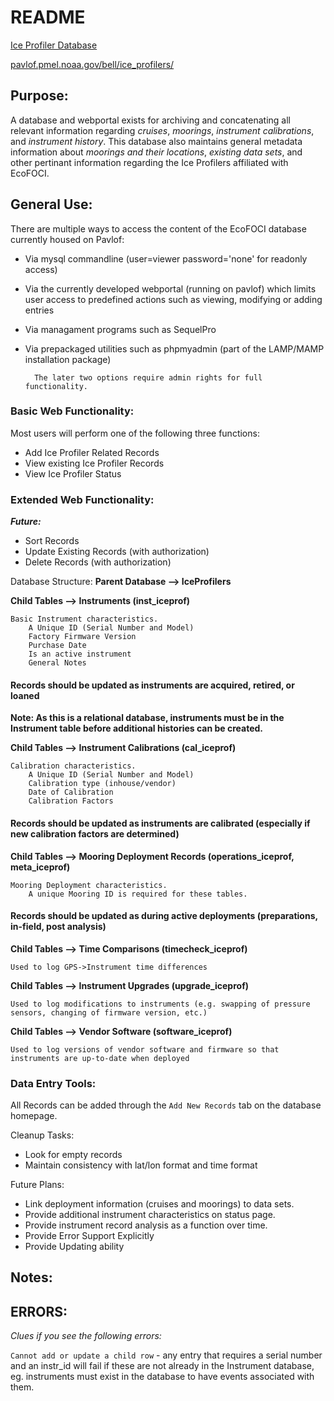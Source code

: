 # README

[Ice Profiler Database][IPDB]

[pavlof.pmel.noaa.gov/bell/ice_profilers/][IPDB]

## Purpose:

A database and webportal exists for archiving and concatenating all relevant information regarding _cruises_, _moorings_, _instrument calibrations_, and _instrument history_.  This database also maintains general metadata information about *moorings and their locations*, *existing data sets*, and other pertinant information regarding the Ice Profilers affiliated with EcoFOCI.  

## General Use:

There are multiple ways to access the content of the EcoFOCI database currently housed on Pavlof:

* Via mysql commandline (user=viewer password='none' for readonly access)
* Via the currently developed webportal (running on pavlof) which limits user access to predefined actions such as viewing, modifying or adding entries
* Via managament programs such as SequelPro
* Via prepackaged utilities such as phpmyadmin (part of the LAMP/MAMP installation package)
  
		The later two options require admin rights for full functionality.  
		
### Basic Web Functionality:

Most users will perform one of the following three functions:  

* Add Ice Profiler Related Records  
* View existing Ice Profiler Records
* View Ice Profiler Status

### Extended Web Functionality:

***Future:***  

+ Sort Records  
+ Update Existing Records (with authorization)  
+ Delete Records (with authorization)


Database Structure:
**Parent Database --> IceProfilers**  

**Child Tables --> Instruments (inst_iceprof)**  

	Basic Instrument characteristics.
		A Unique ID (Serial Number and Model)
		Factory Firmware Version
		Purchase Date
		Is an active instrument
		General Notes

#### Records should be updated as instruments are acquired, retired, or loaned

__Note: As this is a relational database, instruments must be in the Instrument table before additional histories can be created.__


**Child Tables --> Instrument Calibrations (cal_iceprof)**  

	Calibration characteristics.
		A Unique ID (Serial Number and Model)
		Calibration type (inhouse/vendor)
		Date of Calibration
		Calibration Factors
		
#### Records should be updated as instruments are calibrated (especially if new calibration factors are determined)


**Child Tables --> Mooring Deployment Records (operations_iceprof, meta_iceprof)**  
  
	Mooring Deployment characteristics.
		A unique Mooring ID is required for these tables.

#### Records should be updated as during active deployments (preparations, in-field, post analysis)


**Child Tables --> Time Comparisons (timecheck_iceprof)**  

	Used to log GPS->Instrument time differences

**Child Tables --> Instrument Upgrades (upgrade_iceprof)**  

	Used to log modifications to instruments (e.g. swapping of pressure sensors, changing of firmware version, etc.)

**Child Tables --> Vendor Software (software_iceprof)**  

	Used to log versions of vendor software and firmware so that instruments are up-to-date when deployed




### Data Entry Tools:

All Records can be added through the `Add New Records` tab on the database homepage.




Cleanup Tasks:

* Look for empty records
* Maintain consistency with lat/lon format and time format  

Future Plans:

* Link deployment information (cruises and moorings) to data sets.  
* Provide additional instrument characteristics on status page.  
* Provide instrument record analysis as a function over time.  
* Provide Error Support Explicitly
* Provide Updating ability

## Notes:

## ERRORS:

*Clues if you see the following errors:*  

`Cannot add or update a child row` - any entry that requires a serial number and an instr_id will fail if these are not already in the Instrument database, eg. instruments must exist in the database to have events associated with them.  


[IPDB]: pavlof.pmel.noaa.gov/bell/ice_profilers/
